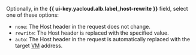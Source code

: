 Optionally, in the **{{ ui-key.yacloud.alb.label_host-rewrite }}** field, select one of these options:

* `none`: The Host header in the request does not change.
* `rewrite`: The Host header is replaced with the specified value.
* `auto`: The Host header in the request is automatically replaced with the target [VM](../../../compute/concepts/vm.md) address.
